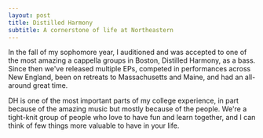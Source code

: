 ```yaml
---
layout: post
title: Distilled Harmony
subtitle: A cornerstone of life at Northeastern
---
```

In the fall of my sophomore year, I auditioned and was accepted to one of the most amazing a cappella groups in Boston, Distilled Harmony, as a bass. Since then we've released multiple EPs, competed in performances across New England, been on retreats to Massachusetts and Maine, and had an all-around great time. 

DH is one of the most important parts of my college experience, in part because of the amazing music but mostly because of the people. We're a tight-knit group of people who love to have fun and learn together, and I can think of few things more valuable to have in your life. 

